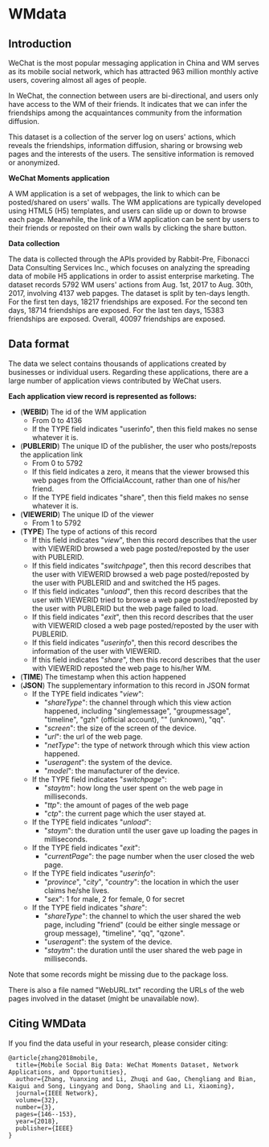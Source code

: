 # WMdata

## Introduction
WeChat is the most popular messaging application in China and WM serves as its mobile social network, which has attracted 963 million monthly active users, covering almost all ages of people. 

In WeChat, the connection between users are bi-directional, and users only have access to the WM of their friends. It indicates that we can infer the friendships among the acquaintances community from the information diffusion.


This dataset is a collection of the server log on users' actions, which reveals the friendships, information diffusion, sharing or browsing web pages and the interests of the users. The sensitive information is removed or anonymized.

**WeChat Moments application**
 
A WM application is a set of webpages, the link to which can be posted/shared on users' walls. The WM applications are typically developed using HTML5 (H5) templates, and users can slide up or down to browse each page.  Meanwhile, the link of a WM application can be sent by users to their friends or reposted on their own walls by clicking the share button.

**Data collection**

The data is collected through the APIs provided by Rabbit-Pre, Fibonacci Data Consulting Services Inc., which focuses on analyzing the spreading data of mobile H5 applications in order to assist enterprise marketing. The dataset records 5792 WM users' actions from Aug. 1st, 2017 to Aug. 30th, 2017, involving 4137 web papges. The dataset is split by ten-days length. For the first ten days, 18217 friendships are exposed. For the second ten days, 18714 friendships are exposed.
For the last ten days, 15383 friendships are exposed.
Overall, 40097 friendships are exposed.

## Data format
The data we select contains thousands of applications created by businesses or individual users. Regarding these applications, there are a large number of application views contributed by WeChat users.

**Each application view record is represented as follows:**

+ (**WEBID**) The id of the WM application
	+ From 0 to 4136
	+ If the TYPE field indicates "userinfo", then this field makes no sense whatever it is.
+ (**PUBLERID**) The unique ID of the publisher, the user who posts/reposts the application link
	+ From 0 to 5792
	+ If this field indicates a zero, it means that the viewer browsed this web pages from the OfficialAccount, rather than one of his/her friend.
	+ If the TYPE field indicates "share", then this field makes no sense whatever it is.
+ (**VIEWERID**) The unique ID of the viewer
	+ From 1 to 5792
+ (**TYPE**) The type of actions of this record
	+ If this field indicates "_view_", then this record describes that the user with VIEWERID browsed a web page posted/reposted by the user with PUBLERID.
	+ If this field indicates "_switchpage_", then this record describes that the user with VIEWERID browsed a web page posted/reposted by the user with PUBLERID and and switched the H5 pages.
	+ If this field indicates "_unload_", then this record describes that the user with VIEWERID tried to browse a web page posted/reposted by the user with PUBLERID but the web page failed to load.
	+ If this field indicates "_exit_", then this record describes that the user with VIEWERID closed a web page posted/reposted by the user with PUBLERID.
	+ If this field indicates "_userinfo_", then this record describes the information of the user with VIEWERID.
	+ If this field indicates "_share_", then this record describes that the user with VIEWERID reposted the web page to his/her WM.
+ (**TIME**) The timestamp when this action happened
+ (**JSON**) The supplementary information to this record in JSON format
	+ If the TYPE field indicates "_view_":
		+ "_shareType_": the channel through which this view action happened, including "singlemessage", "groupmessage", "timeline", "gzh" (official account), "" (unknown), "qq".
		+ "_screen_": the size of the screen of the device.
		+ "_url_": the url of the web page.
		+ "_netType_": the type of network through which this view action happened.
		+ "_useragent_": the system of the device.
		+ "_model_": the manufacturer of the device.
	+ If the TYPE field indicates "_switchpage_":
		+ "_staytm_": how long the user spent on the web page in milliseconds.
		+ "_ttp_": the amount of pages of the web page
		+ "_ctp_": the current page which the user stayed at.
	+ If the TYPE field indicates "_unload_":
		+ "_staym_": the duration until the user gave up loading the pages in milliseconds.
	+ If the TYPE field indicates "_exit_":
		+ "_currentPage_": the page number when the user closed the web page.
	+ If the TYPE field indicates "_userinfo_":
		+ "_province_", "_city_", "_country_": the location in which the user claims he/she lives.
		+ "_sex_": 1 for male, 2 for female, 0 for secret
	+ If the TYPE field indicates "_share_":
		+ "_shareType_": the channel to which the user shared the web page, including "friend" (could be either single message or group message), "timeline", "qq", "qzone".
		+ "_useragent_": the system of the device.
		+ "_staytm_": the duration until the user shared the web page in milliseconds.

Note that some records might be missing due to the package loss.

There is also a file named "WebURL.txt" recording the URLs of the web pages involved in the dataset (might be unavailable now).

## Citing WMData

If you find the data useful in your research, please consider citing:

    @article{zhang2018mobile,
	  title={Mobile Social Big Data: WeChat Moments Dataset, Network Applications, and Opportunities},
	  author={Zhang, Yuanxing and Li, Zhuqi and Gao, Chengliang and Bian, Kaigui and Song, Lingyang and Dong, Shaoling and Li, Xiaoming},
	  journal={IEEE Network},
	  volume={32},
	  number={3},
	  pages={146--153},
	  year={2018},
	  publisher={IEEE}
	}
